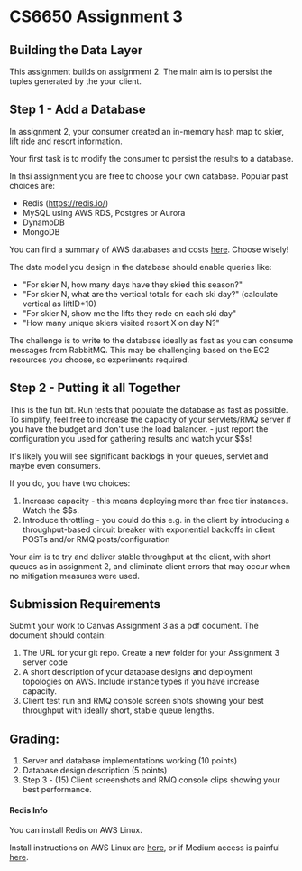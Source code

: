 # CS6650 Assignment 3

## Building the Data Layer

This assignment builds on assignment 2. The main aim is to persist the tuples generated by the your client.

## Step 1 - Add a  Database

In assignment 2, your consumer created an in-memory hash map to skier, lift ride and resort information. 

Your first task is to modify the consumer to persist the results to a database. 

In thsi assignment you are free to choose your own database. Popular past choices are:

- Redis (https://redis.io/) 
- MySQL using AWS RDS, Postgres or Aurora
- DynamoDB
- MongoDB 

You can find a summary of AWS databases and costs [here](https://aws.amazon.com/free/database/). Choose wisely!

The data model you design in the database should enable queries like:

* "For skier N, how many days have they skied this season?"
* "For skier N, what are the vertical totals for each ski day?" (calculate vertical as liftID*10)
* "For skier N, show me the lifts they rode on each ski day"
* "How many unique skiers visited resort X on day N?"

The challenge is to write to the database ideally as fast as you can consume messages from RabbitMQ. This may be challenging based on the EC2 resources you choose, so experiments required. 

## Step 2 - Putting it all Together

This is the fun bit. Run tests that populate the database as fast as possible. To simplify, feel free to increase the capacity of your servlets/RMQ server if you have the budget and don't use the load balancer. - just report the configuration you used for gathering results and watch your $$s!

It's likely you will see significant backlogs in your queues, servlet and maybe even consumers. 

If you do, you have two choices:

1. Increase capacity - this means deploying more than free tier instances. Watch the $$s. 
2. Introduce throttling - you could do this e.g. in the client by introducing a throughput-based circuit breaker with exponential backoffs in client POSTs and/or RMQ posts/configuration

Your aim is to try and deliver stable throughput at the client, with short queues as in assignment 2, and eliminate client errors that may occur when no mitigation measures were used.

## Submission Requirements

Submit your work to Canvas Assignment 3 as a pdf document. The document should contain:

1. The URL for your git repo. Create a new folder for your Assignment 3 server code
1. A short description of your database designs and deployment topologies on AWS. Include instance types if you have increase capacity.
1. Client test run and RMQ console screen shots showing your best throughput with ideally short, stable queue lengths. 

## Grading:

1. Server and database implementations working (10 points)
1. Database design description (5 points) 
1. Step 3 - (15) Client screenshots and RMQ console clips showing your best performance.

#### Redis Info

You can install Redis on AWS Linux.

Install instructions on AWS Linux are [here](https://shawn-shi.medium.com/how-to-install-redis-on-ec2-server-for-fast-in-memory-database-f30c3ef8c35e),  or if Medium access is painful [here](https://www.phaedrasolutions.com/blog/setup-redis-on-aws).




